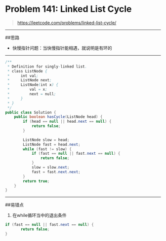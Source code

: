 # Problem 141: Linked List Cycle

> https://leetcode.com/problems/linked-list-cycle/

-----------
##思路
* 快慢指针问题：当快慢指针能相遇，就说明是有环的

------------
```java
/**
 * Definition for singly-linked list.
 * class ListNode {
 *     int val;
 *     ListNode next;
 *     ListNode(int x) {
 *         val = x;
 *         next = null;
 *     }
 * }
 */
public class Solution {
    public boolean hasCycle(ListNode head) {
        if (head == null || head.next == null) {
            return false;
        }
        
        ListNode slow = head;
        ListNode fast = head.next;
        while (fast != slow) {
            if (fast == null || fast.next == null) {
                return false;
            }
            slow = slow.next;
            fast = fast.next.next;
        }
        return true;
    }
}
```
--------
##易错点
1. 在while循环当中的退出条件
```java
if (fast == null || fast.next == null) {
       return false;
}
```


